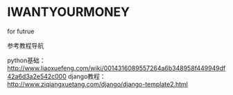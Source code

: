 # IWANTYOURMONEY
for futrue


参考教程导航

python基础：http://www.liaoxuefeng.com/wiki/0014316089557264a6b348958f449949df42a6d3a2e542c000
django教程：http://www.ziqiangxuetang.com/django/django-template2.html
